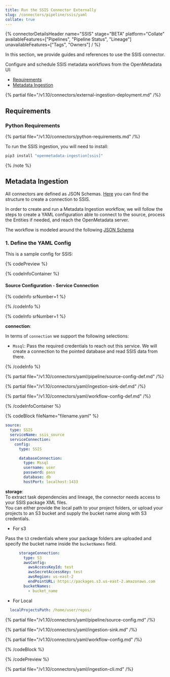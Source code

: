 ```yaml
---
title: Run the SSIS Connector Externally
slug: /connectors/pipeline/ssis/yaml
collate: true
---
```


{% connectorDetailsHeader
name="SSIS"
stage="BETA"
platform="Collate"
availableFeatures=["Pipelines", "Pipeline Status", "Lineage"]
unavailableFeatures=["Tags", "Owners"]
/ %}

In this section, we provide guides and references to use the SSIS connector.

Configure and schedule SSIS metadata workflows from the OpenMetadata UI:

- [Requirements](#requirements)
- [Metadata Ingestion](#metadata-ingestion)

{% partial file="/v1.10/connectors/external-ingestion-deployment.md" /%}

## Requirements

### Python Requirements

{% partial file="/v1.10/connectors/python-requirements.md" /%}

To run the SSIS ingestion, you will need to install:

```bash
pip3 install "openmetadata-ingestion[ssis]"
```


{% /note %}


## Metadata Ingestion

All connectors are defined as JSON Schemas.
[Here](https://github.com/open-metadata/OpenMetadata/blob/main/openmetadata-spec/src/main/resources/json/schema/entity/services/connections/pipeline/ssisConnection.json)
you can find the structure to create a connection to SSIS.

In order to create and run a Metadata Ingestion workflow, we will follow
the steps to create a YAML configuration able to connect to the source,
process the Entities if needed, and reach the OpenMetadata server.

The workflow is modeled around the following
[JSON Schema](https://github.com/open-metadata/OpenMetadata/blob/main/openmetadata-spec/src/main/resources/json/schema/metadataIngestion/workflow.json)

### 1. Define the YAML Config

This is a sample config for SSIS:

{% codePreview %}

{% codeInfoContainer %}

#### Source Configuration - Service Connection

{% codeInfo srNumber=1 %}

{% /codeInfo %}

{% codeInfo srNumber=1 %}

**connection**: 

In terms of `connection` we support the following selections:

- `Mssql`: Pass the required credentials to reach out this service. We will
  create a connection to the pointed database and read SSIS data from there.

{% /codeInfo %}

{% partial file="/v1.10/connectors/yaml/pipeline/source-config-def.md" /%}

{% partial file="/v1.10/connectors/yaml/ingestion-sink-def.md" /%}

{% partial file="/v1.10/connectors/yaml/workflow-config-def.md" /%}

{% /codeInfoContainer %}

{% codeBlock fileName="filename.yaml" %}

```yaml {% isCodeBlock=true %}
source:
  type: SSIS
  serviceName: ssis_source
  serviceConnection:
    config:
      type: SSIS
```
```yaml {% srNumber=6 %}
      databaseConnection:
        type: Mssql
        username: user
        password: pass
        database: db
        hostPort: localhost:1433
```

**storage**:  
To extract task dependencies and lineage, the connector needs access to your SSIS package XML files.  
You can either provide the local path to your project folders, or upload your projects to an S3 bucket and supply the bucket name along with S3 credentials.

- For s3

Pass the `S3` credentials where your package folders are uploaded and specify the bucket name inside the `bucketNames` field.


```yaml {% srNumber=7 %}
      storageConnection:
        type: S3
        awsConfig:
          awsAccessKeyId: test
          awsSecretAccessKey: test
          awsRegion: us-east-2
          endPointURL: https://packages.s3.us-east-2.amazonaws.com
        bucketNames: 
          - bucket_name
```
- For Local
```yaml {% srNumber=8 %}
  localProjectsPath: /home/user/repos/
```

{% partial file="/v1.10/connectors/yaml/pipeline/source-config.md" /%}

{% partial file="/v1.10/connectors/yaml/ingestion-sink.md" /%}

{% partial file="/v1.10/connectors/yaml/workflow-config.md" /%}

{% /codeBlock %}

{% /codePreview %}

{% partial file="/v1.10/connectors/yaml/ingestion-cli.md" /%}

